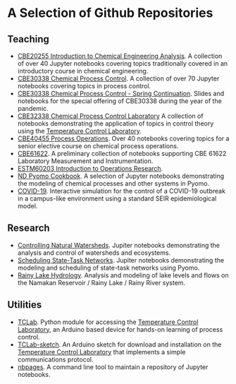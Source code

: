 # A Selection of Github Repositories

## Teaching

* [CBE20255 Introduction to Chemical Engineering Analysis](https://jckantor.github.io/CBE20255). A collection
of over 40 Jupyter notebooks covering topics traditionally covered in an introductory course in chemical engineering.
* [CBE30338 Chemical Process Control](https://jckantor.github.io/CBE30338).  A collection of over 70 Jupyter notebooks covering topics in process control.
* [CBE30338 Chemical Process Control - Spring Continuation](https://github.com/jckantor/CBE30338-Sp2020). Slides and notebooks for the special offering of CBE30338 during the year of the pandemic.
* [CBE32338 Chemical Process Control Laboratory](https://jckantor.github.io/CBE32338) A collection of notebooks demonstrating the application of topics in control theory using the [Temperature Control Laboratory](http://apmonitor.com/pdc/index.php/Main/ArduinoTemperatureControl).
* [CBE40455 Process Operations](https://jckantor.github.io/CBE40455). Over 40 notebooks covering topics for
a senior elective course on chemical process operations.
* [CBE61622](https://jckantor.github.io/cbe-virtual-laboratory/). A preliminary collection of notebooks supporting CBE 61622 Laboratory Measurement and Instrumentation.
* [ESTM60203 Introduction to Operations Research](http://jckantor.github.io/ESTM60203).
* [ND Pyomo Cookbook](https://jckantor.github.io/ND-Pyomo-Cookbook/). A selection of Jupyter notebooks
demonstrating the modeling of chemical processes and other systems in Pyomo.
* [COVID-19](https://jckantor.github.io/covid-19/). Interactive simulation for the control of a COVID-19 outbreak in a campus-like environment using a standard SEIR epidemiological model.

## Research

* [Controlling Natural Watersheds](https://jckantor.github.io/Controlling-Natural-Watersheds/). Jupiter notebooks demonstrating the analysis and control of watersheds and ecosystems.
* [Scheduling State-Task Networks](https://jckantor.github.io/STN-Scheduler/). Jupiter notebooks demonstrating the modeling and scheduling of state-task networks using Pyomo.
* [Rainy Lake Hydrology](http://jckantor.github.io/Rainy-Lake-Hydrology/). Analysis and modeling of lake levels and flows on the Namakan Reservoir / Rainy Lake / Rainy River system.

## Utilities

* [TCLab](https://github.com/jckantor/TCLab). Python module for accessing the
[Temperature Control Laboratory](http://apmonitor.com/pdc/index.php/Main/ArduinoTemperatureControl), an
 Arduino based device for hands-on learning of process control.
* [TCLab-sketch](https://github.com/jckantor/TCLab-sketch). An Arduino sketch for download and installation
on the [Temperature Control Laboratory](http://apmonitor.com/pdc/index.php/Main/ArduinoTemperatureControl)
that implements a simple communications protocol.
* [nbpages](https://github.com/jckantor/nbpages). A command line tool to maintain a repository of Jupyter 
notebooks.




